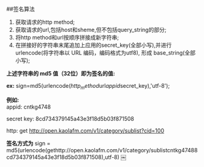 ##签名算法

1. 获取请求的http method;
2. 获取请求的url,包括host和sheme,但不包括query_string的部分;
3. 将http method和url按顺序拼接成新字符串;
4. 在拼接好的字符串末尾追加上应用的secret_key(全部小写),并进行urlencode(将字符串以 URL 编码，编码格式为utf8), 形成 base_string(全部小写);



**上述字符串的 md5 值（32位）即为签名的值:**

**ex:** sign=md5(urlencode($http_method$url$appid$secret_key),'utf-8');


**例如:**<br>
appid: cntkg4748


secret key: 8cd734379145a43e3f18d5b03f871508


http: get http://open.kaolafm.com/v1/category/sublist?cid=100


**签名方式为** sign = md5(urlencode(gethttp://open.kaolafm.com/v1/category/sublistcntkg47488cd734379145a43e3f18d5b03f871508),utf-8)
￼


